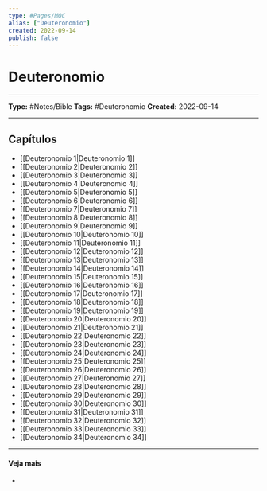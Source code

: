 ```yaml
---
type: #Pages/MOC
alias: ["Deuteronomio"]
created: 2022-09-14
publish: false
---
```


# Deuteronomio

---

**Type:** #Notes/Bible
**Tags:** #Deuteronomio
**Created:** 2022-09-14

---

## Capítulos

- [[Deuteronomio 1|Deuteronomio 1]]
- [[Deuteronomio 2|Deuteronomio 2]]
- [[Deuteronomio 3|Deuteronomio 3]]
- [[Deuteronomio 4|Deuteronomio 4]]
- [[Deuteronomio 5|Deuteronomio 5]]
- [[Deuteronomio 6|Deuteronomio 6]]
- [[Deuteronomio 7|Deuteronomio 7]]
- [[Deuteronomio 8|Deuteronomio 8]]
- [[Deuteronomio 9|Deuteronomio 9]]
- [[Deuteronomio 10|Deuteronomio 10]]
- [[Deuteronomio 11|Deuteronomio 11]]
- [[Deuteronomio 12|Deuteronomio 12]]
- [[Deuteronomio 13|Deuteronomio 13]]
- [[Deuteronomio 14|Deuteronomio 14]]
- [[Deuteronomio 15|Deuteronomio 15]]
- [[Deuteronomio 16|Deuteronomio 16]]
- [[Deuteronomio 17|Deuteronomio 17]]
- [[Deuteronomio 18|Deuteronomio 18]]
- [[Deuteronomio 19|Deuteronomio 19]]
- [[Deuteronomio 20|Deuteronomio 20]]
- [[Deuteronomio 21|Deuteronomio 21]]
- [[Deuteronomio 22|Deuteronomio 22]]
- [[Deuteronomio 23|Deuteronomio 23]]
- [[Deuteronomio 24|Deuteronomio 24]]
- [[Deuteronomio 25|Deuteronomio 25]]
- [[Deuteronomio 26|Deuteronomio 26]]
- [[Deuteronomio 27|Deuteronomio 27]]
- [[Deuteronomio 28|Deuteronomio 28]]
- [[Deuteronomio 29|Deuteronomio 29]]
- [[Deuteronomio 30|Deuteronomio 30]]
- [[Deuteronomio 31|Deuteronomio 31]]
- [[Deuteronomio 32|Deuteronomio 32]]
- [[Deuteronomio 33|Deuteronomio 33]]
- [[Deuteronomio 34|Deuteronomio 34]]

---

#### Veja mais

-
